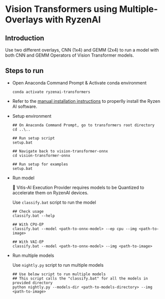# Vision Transformers using Multiple-Overlays with RyzenAI

## Introduction

Use two different overlays, CNN (1x4) and GEMM (2x4) to run a model with both
CNN and GEMM Operators of Vision Transformer models.

## Steps to run

- Open Anaconda Command Prompt & Activate conda environment

  ```
  conda activate ryzenai-transformers
  ```

- Refer to the [manual installation instructions](https://ryzenai.docs.amd.com/en/latest/inst.html#) to properlly install the Ryzen AI software.


- Setup environment

  ```
  ## On Anaconda Command Prompt, go to transformers root directory
  cd ..\..

  ## Run setup script
  setup.bat

  ## Navigate back to vision-transformer-onnx
  cd vision-transformer-onnx

  ## Run setup for examples
  setup.bat
  ```

- Run model

  :pushpin: Vitis-AI Execution Provider requires models to be Quantized to accelerate them on RyzenAI devices.

  Use `classify.bat` script to run the model

  ```
  ## Check usage
  classify.bat --help

  ## With CPU-EP
  classify.bat --model <path-to-onnx-model> --ep cpu --img <path-to-image>

  ## With VAI-EP
  classify.bat --model <path-to-onnx-model> --img <path-to-image>
  ```

- Run multiple models

  Use `nightly.py` script to run multiple models

  ```
  ## Use below script to run multiple models
  ## This script calls the "classify.bat" for all the models in provided directory
  python nightly.py --models-dir <path-to-models-directory> --img <path-to-image>
  ```
